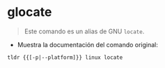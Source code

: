 # glocate

> Este comando es un alias de GNU `locate`.

- Muestra la documentación del comando original:

`tldr {{[-p|--platform]}} linux locate`
